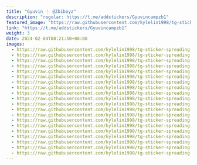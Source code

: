 ```yaml
---
title: "Gyuvin ⋮ @Zb1boyz"
description: "regular: https://t.me/addstickers/Gyuvincampzb1"
featured_image: "https://raw.githubusercontent.com/kylelin1998/tg-sticker-spreading-worldwide-images/main/img/64f169b5-4d3f-4625-9aef-546a806ff3d1.jpg"
link: "https://t.me/addstickers/Gyuvincampzb1"
weight: 3
date: 2024-02-04T08:21:50+08:00
images:
  - https://raw.githubusercontent.com/kylelin1998/tg-sticker-spreading-worldwide-images/main/img/64f169b5-4d3f-4625-9aef-546a806ff3d1.jpg
  - https://raw.githubusercontent.com/kylelin1998/tg-sticker-spreading-worldwide-images/main/img/ee14c48f-2dff-41b1-a21c-cd6a1ae82c2e.jpg
  - https://raw.githubusercontent.com/kylelin1998/tg-sticker-spreading-worldwide-images/main/img/ab096555-7c08-4ad3-b2e9-80c5247cf604.jpg
  - https://raw.githubusercontent.com/kylelin1998/tg-sticker-spreading-worldwide-images/main/img/a6ce5bc8-6123-40bc-9670-389dbbfe35ff.jpg
  - https://raw.githubusercontent.com/kylelin1998/tg-sticker-spreading-worldwide-images/main/img/06ab1b78-af16-4f5b-a4f3-90a5b281de83.jpg
  - https://raw.githubusercontent.com/kylelin1998/tg-sticker-spreading-worldwide-images/main/img/7ff736b6-d20e-4e3d-a88a-1adad274699b.jpg
  - https://raw.githubusercontent.com/kylelin1998/tg-sticker-spreading-worldwide-images/main/img/e917fb3e-3955-4227-8508-75926a9d3f3e.jpg
  - https://raw.githubusercontent.com/kylelin1998/tg-sticker-spreading-worldwide-images/main/img/34d7b960-7b45-47b4-8359-4209417a945f.jpg
  - https://raw.githubusercontent.com/kylelin1998/tg-sticker-spreading-worldwide-images/main/img/1bc4896c-adf3-481a-9450-711a3520acda.jpg
  - https://raw.githubusercontent.com/kylelin1998/tg-sticker-spreading-worldwide-images/main/img/b2811433-8b8b-4520-8522-6af9788217a1.jpg
  - https://raw.githubusercontent.com/kylelin1998/tg-sticker-spreading-worldwide-images/main/img/2053d615-be8a-485e-bb74-d94b2ae5c338.jpg
  - https://raw.githubusercontent.com/kylelin1998/tg-sticker-spreading-worldwide-images/main/img/5ebde03b-8b88-4b15-b550-206704a7e6d6.jpg
  - https://raw.githubusercontent.com/kylelin1998/tg-sticker-spreading-worldwide-images/main/img/aca2a3a1-a86b-4bf9-996a-81eed1f5d54c.jpg
  - https://raw.githubusercontent.com/kylelin1998/tg-sticker-spreading-worldwide-images/main/img/608d78fb-5540-43de-8db7-ea7a27bd1a82.jpg
  - https://raw.githubusercontent.com/kylelin1998/tg-sticker-spreading-worldwide-images/main/img/c1527d81-5728-4291-9a73-03238a24d295.jpg
  - https://raw.githubusercontent.com/kylelin1998/tg-sticker-spreading-worldwide-images/main/img/4c1ece93-69a7-4812-aae3-2e798101f343.jpg
  - https://raw.githubusercontent.com/kylelin1998/tg-sticker-spreading-worldwide-images/main/img/66bebc9c-643a-452a-976c-d54112f21db1.jpg
  - https://raw.githubusercontent.com/kylelin1998/tg-sticker-spreading-worldwide-images/main/img/6fcc77f3-050a-4330-8d55-55c81e51debd.jpg
  - https://raw.githubusercontent.com/kylelin1998/tg-sticker-spreading-worldwide-images/main/img/ef3dbe01-0872-4640-a6f2-984bd88221c6.jpg
  - https://raw.githubusercontent.com/kylelin1998/tg-sticker-spreading-worldwide-images/main/img/23f7d508-76a1-4518-994b-d6b81fb0fde8.jpg
---
```

